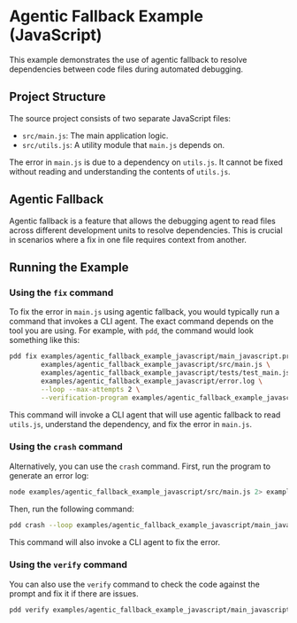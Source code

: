 # Agentic Fallback Example (JavaScript)

This example demonstrates the use of agentic fallback to resolve dependencies between code files during automated debugging.

## Project Structure

The source project consists of two separate JavaScript files:

- `src/main.js`: The main application logic.
- `src/utils.js`: A utility module that `main.js` depends on.

The error in `main.js` is due to a dependency on `utils.js`. It cannot be fixed without reading and understanding the contents of `utils.js`.

## Agentic Fallback

Agentic fallback is a feature that allows the debugging agent to read files across different development units to resolve dependencies. This is crucial in scenarios where a fix in one file requires context from another.

## Running the Example

### Using the `fix` command
To fix the error in `main.js` using agentic fallback, you would typically run a command that invokes a CLI agent. The exact command depends on the tool you are using. For example, with `pdd`, the command would look something like this:

```bash
pdd fix examples/agentic_fallback_example_javascript/main_javascript.prompt \
        examples/agentic_fallback_example_javascript/src/main.js \
        examples/agentic_fallback_example_javascript/tests/test_main.js \
        examples/agentic_fallback_example_javascript/error.log \
        --loop --max-attempts 2 \
        --verification-program examples/agentic_fallback_example_javascript/tests/test_main.js
```

This command will invoke a CLI agent that will use agentic fallback to read `utils.js`, understand the dependency, and fix the error in `main.js`.

### Using the `crash` command

Alternatively, you can use the `crash` command. First, run the program to generate an error log:

```bash
node examples/agentic_fallback_example_javascript/src/main.js 2> examples/agentic_fallback_example_javascript/crash_error.log
```

Then, run the following command:

```bash
pdd crash --loop examples/agentic_fallback_example_javascript/main_javascript.prompt examples/agentic_fallback_example_javascript/src/main.js examples/agentic_fallback_example_javascript/src/main.js examples/agentic_fallback_example_javascript/crash_error.log
```

This command will also invoke a CLI agent to fix the error.

### Using the `verify` command

You can also use the `verify` command to check the code against the prompt and fix it if there are issues.

```bash
pdd verify examples/agentic_fallback_example_javascript/main_javascript.prompt examples/agentic_fallback_example_javascript/src/main.js examples/agentic_fallback_example_javascript/src/main.js
```
